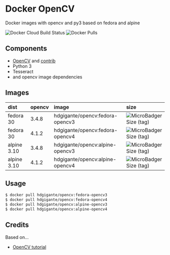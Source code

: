 # Docker OpenCV

Docker images with opencv and py3 based on fedora and alpine

![Docker Cloud Build Status](https://img.shields.io/docker/cloud/build/hdgigante/opencv.svg) ![Docker Pulls](https://img.shields.io/docker/pulls/hdgigante/opencv.svg)

## Components

- [OpenCV](https://github.com/opencv/opencv) and [contrib](https://github.com/opencv/opencv_contrib)
- Python 3
- Tesseract
- and opencv image dependencies

## Images

| dist | opencv | image | size
| :--- | :--- | :--- | :--- |
| fedora 30 | 3.4.8 | hdgigante/opencv:fedora-opencv3 | ![MicroBadger Size (tag)](https://img.shields.io/microbadger/image-size/hdgigante/opencv/fedora-opencv3.svg)
| fedora 30 | 4.1.2 | hdgigante/opencv:fedora-opencv4 | ![MicroBadger Size (tag)](https://img.shields.io/microbadger/image-size/hdgigante/opencv/fedora-opencv4.svg)
| alpine 3.10 | 3.4.8 | hdgigante/opencv:alpine-opencv3 | ![MicroBadger Size (tag)](https://img.shields.io/microbadger/image-size/hdgigante/opencv/alpine-opencv3.svg)
| alpine 3.10 | 4.1.2 | hdgigante/opencv:alpine-opencv4 | ![MicroBadger Size (tag)](https://img.shields.io/microbadger/image-size/hdgigante/opencv/alpine-opencv4.svg)


## Usage

```bash
$ docker pull hdgigante/opencv:fedora-opencv3
$ docker pull hdgigante/opencv:fedora-opencv4
$ docker pull hdgigante/opencv:alpine-opencv3
$ docker pull hdgigante/opencv:alpine-opencv4
```

## Credits

Based on...

- [OpenCV tutorial](https://docs.opencv.org/trunk/dd/dd5/tutorial_py_setup_in_fedora.html)
